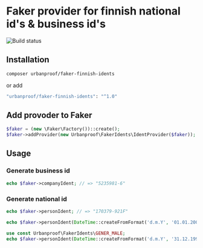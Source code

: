 # Faker provider for finnish national id's & business id's

![Build status](https://github.com/Urbanproof/faker-finnish-idents/actions/workflows/php.yml/badge.svg?branch=master)

## Installation

```sh
composer urbanproof/faker-finnish-idents
```
or add
```sh
"urbanproof/faker-finnish-idents": "^1.0"
```

## Add provoder to Faker
```php
$faker = (new \Faker\Factory())::create();
$faker->addProvider(new Urbanproof\FakerIdents\IdentProvider($faker));
```

## Usage

### Generate business id
```php
echo $faker->companyIdent; // => "5235981-6"
```

### Generate national id
```php
echo $faker->personIdent; // => "170379-921F"
```

```php
echo $faker->personIdent(DateTime::createFromFormat('d.m.Y', '01.01.2000'); // => "010100A3967"
```

```php
use const Urbanproof\FakerIdents\GENER_MALE;
echo $faker->personIdent(DateTime::createFromFormat('d.m.Y', '31.12.1999'), GENER_MALE); // => "311299-4059"
```
